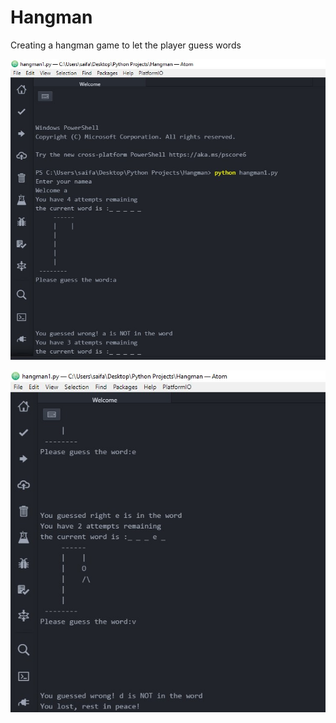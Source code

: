 # Hangman
Creating a hangman game to let the player guess words

![](images/hangman.jpg)

![](images/hangman1.jpg)
